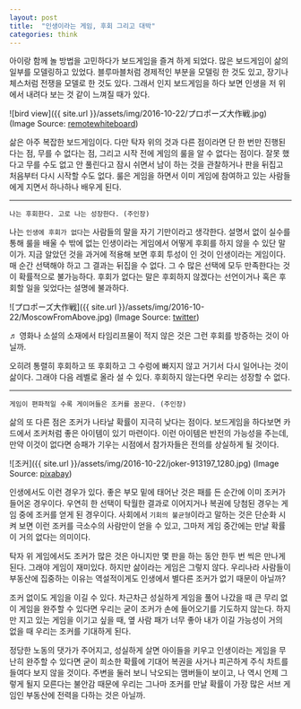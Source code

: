 ```yaml
---
layout: post
title:  "인생이라는 게임, 후회 그리고 대박"
categories: think
---
```


아이랑 함께 놀 방법을 고민하다가 보드게임을 즐겨 하게 되었다. 많은 보드게임이 삶의 일부를 모델링하고 있었다. 블루마블처럼 경제적인 부분을 모델링 한 것도 있고, 장기나 체스처럼 전쟁을 모델로 한 것도 있다. 그래서 인지 보드게임을 하다 보면 인생을 저 위에서 내려다 보는 것 같이 느껴질 때가 있다. 

![bird view]({{ site.url }}/assets/img/2016-10-22/プロポーズ大作戦.jpg)
(Image Source: [remotewhiteboard](http://remotewhiteboard.com/blog/wp-content/uploads/2013/01/MoscowFromAbove.jpg))


삶은 아주 복잡한 보드게임이다. 다만 탁자 위의 것과 다른 점이라면 단 한 번만 진행된다는 점, 무를 수 없다는 점, 그리고 시작 전에 게임의 룰을 알 수 없다는 점이다. 잘못 했다고 무를 수도 없고 안 풀린다고 잠시 쉬면서 남이 하는 것을 관찰하거나 판을 뒤집고 처음부터 다시 시작할 수도 없다. 룰은 게임을 하면서 이미 게임에 참여하고 있는 사람들에게 지면서 하나하나 배우게 된다.

***

    나는 후회한다. 고로 나는 성장한다. (주인장)

나는 `인생에 후회가 없다`는 사람들의 말을 자기 기만이라고 생각한다. 설명서 없이 실수를 통해 룰을 배울 수 밖에 없는 인생이라는 게임에서 어떻게 후회를 하지 않을 수 있단 말이가. 지금 알았던 것을 과거에 적용해 보면 후회 투성이 인 것이 인생이라는 게임이다. 매 순간 선택해야 하고 그 결과는 뒤집을 수 없다. 그 수 많은 선택에 모두 만족한다는 것이 확률적으로 불가능하다. 후회가 없다는 말은 후회하지 않겠다는 선언이거나 혹은 후회할 일을 잊었다는 설명에 불과하다. 

![プロポーズ大作戦]({{ site.url }}/assets/img/2016-10-22/MoscowFromAbove.jpg)
(Image Source: [twitter](https://twitter.com/yousei_da/status/493048930364448771))

♬ 영화나 소설의 소재에서 타임리프물이 적지 않은 것은 그런 후회를 방증하는 것이 아닐까.

오히려 통렬히 후회하고 또 후회하고 그 수렁에 빠지지 않고 거기서 다시 일어나는 것이 삶이다. 그래야 다음 레벨로 올라 설 수 있다. 후회하지 않는다면 우리는 성장할 수 없다. 

***

    게임이 편파적일 수록 게이머들은 조커를 꿈꾼다. (주인장)

삶의 또 다른 점은 조커가 나타날 확률이 지극히 낮다는 점이다. 보드게임을 하다보면 카드에서 조커처럼 좋은 아이템이 있기 마련이다. 이런 아이템은 반전의 가능성을 주는데, 만약 이것이 없다면 승패가 기우는 시점에서 참가자들은 전의를 상실하게 될 것이다. 

![조커]({{ site.url }}/assets/img/2016-10-22/joker-913197_1280.jpg)
(Image Source: [pixabay](https://goo.gl/8OZ2dN))


인생에서도 이런 경우가 있다. 좋은 부모 밑에 태어난 것은 패를 든 순간에 이미 조커가 들어온 경우이다. 우연히 한 선택이 탁월한 결과로 이어지거나 복권에 당첨된 경우는 게임 중에 조커를 얻게 된 경우이다. 사회에서 `기회의 불균형`이라고 말하는 것은 단순화 시켜 보면 이런 조커를 극소수의 사람만이 얻을 수 있고, 그마저 게임 중간에는 만날 확률이 거의 없다는 의미이다. 

탁자 위 게임에서도 조커가 많은 것은 아니지만 몇 판을 하는 동안 한두 번 씩은 만나게 된다. 그래야 게임이 재미있다. 하지만 삶이라는 게임은 그렇지 않다. 우리나라 사람들이 부동산에 집중하는 이유는 역설적이게도 인생에서 별다른 조커가 없기 때문이 아닐까? 

조커 없이도 게임을 이길 수 있다. 차근차근 성실하게 게임을 풀어 나갔을 때 큰 무리 없이 게임을 완주할 수 있다면 우리는 굳이 조커가 손에 들어오기를 기도하지 않는다. 하지만 지고 있는 게임을 이기고 싶을 때, 옆 사람 패가 너무 좋아 내가 이길 가능성이 거의 없을 때 우리는 조커를 기대하게 된다. 

정당한 노동의 댓가가 주어지고, 성실하게 살면 아이들을 키우고 인생이라는 게임을 무난히 완주할 수 있다면 굳이 희소한 확률에 기대어 복권을 사거나 피곤하게 주식 차트를 들여다 보지 않을 것이다. 주변을 둘러 보니 낙오되는 맴버들이 보이고, 나 역시 언제 그렇게 될지 모른다는 불안감 때문에 우리는 그나마 조커를 만날 확률이 가장 많은 서브 게임인 부동산에 전력을 다하는 것은 아닐까. 

